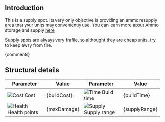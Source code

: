 ## Introduction

This is a supply spot. Its very only objective is providing an ammo resupply area that your units may conveniently use. You can learn more about Ammo storage and supply [here](ammo).

Supply spots are always very frafile, so althought they are cheap units, try to keep away from fire.

{comments}

## Structural details

| Parameter                  | Value       | Parameter                 | Value         |
|----------------------------|-------------|---------------------------|---------------|
| ![Cost][1] Cost            | {buildCost} | ![Time][2] Build time     | {buildTime}   |
| ![Health][3] Health points | {maxDamage} | ![Supply][4] Supply range | {supplyRange} |

[1]: /uploads/ec651a1312826e75c31e416dad059540/hammer_icon.svg
[2]: /uploads/6b5dd9ae4065b8de00d2e1c15aa774d6/clock_icon.svg
[3]: /uploads/129159344ebabef123d1fcb5db9823a2/heart_icon.svg
[4]: /uploads/36e910c23dd318832e2ba5e72c5738dc/ammo_icon.svg

